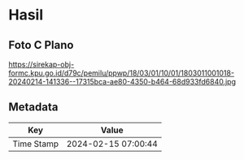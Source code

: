 # Hasil

## Foto C Plano

https://sirekap-obj-formc.kpu.go.id/d79c/pemilu/ppwp/18/03/01/10/01/1803011001018-20240214-141336--17315bca-ae80-4350-b464-68d933fd6840.jpg


## Metadata

| Key        | Value               |
| ---------- | ------------------- |
| Time Stamp | 2024-02-15 07:00:44 |



